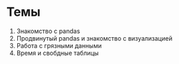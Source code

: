 # Темы

1. Знакомство с pandas
2. Продвинутый pandas и знакомство с визуализацией
3. Работа с грязными данными
4. Время и свобдные таблицы